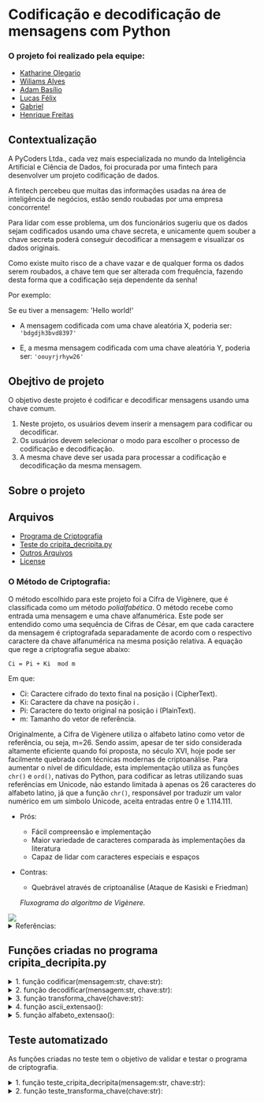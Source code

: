 # Codificação e decodificação de mensagens com Python

### O projeto foi realizado pela equipe:
- [Katharine Olegario](https://github.com/KatharineOlegario) 
- [Wiliams Alves](https://github.com/alves05) 
- [Adam Basílio](https://github.com/abasilio91)
- [Lucas Félix](https://github.com/lucaxfelis)
- [Gabriel](https://github.com/gabrielbsb82)
- [Henrique Freitas](https://github.com/henriqsf)

## Contextualização

A PyCoders Ltda., cada vez mais especializada no mundo da Inteligência Artificial e Ciência de Dados, foi procurada por uma fintech para desenvolver um projeto codificação de dados. 

A fintech percebeu que muitas das informações usadas na área de inteligência de negócios, estão sendo roubadas por uma empresa concorrente! 

Para lidar com esse problema, um dos funcionários sugeriu que os dados sejam codificados usando uma chave secreta, e unicamente quem souber a chave secreta poderá conseguir decodificar a mensagem e visualizar os dados originais.

Como existe muito risco de a chave vazar e de qualquer forma os dados serem roubados, a chave tem que ser alterada com frequência, fazendo desta forma que a codificação seja dependente da senha! 

Por exemplo:

Se eu tiver a mensagem: 'Hello world!'
- A mensagem codificada com uma chave aleatória X, poderia ser: ```'bdgdjh3bvd8397'```

- E, a mesma mensagem codificada com uma chave aleatória Y, poderia ser: ```'oouyrjrhyw26'```

## Obejtivo de projeto

O objetivo deste projeto é codificar e decodificar mensagens usando uma chave comum.

1. Neste projeto, os usuários devem inserir a mensagem para codificar ou decodificar. 
2. Os usuários devem selecionar o modo para escolher o processo de codificação e decodificação. 
3. A mesma chave deve ser usada para processar a codificação e decodificação da mesma mensagem.

## Sobre o projeto

## Arquivos 

- [Programa de Criptografia]("./code/cripita_decripita.py")
- [Teste do cripita_decripita.py]("./tests/test_cripita_decripita.py")
- [Outros Arquivos]("./others/")
- [License]("LICENSE")

### O Método de Criptografia:

O método escolhido para este projeto foi a Cifra de Vigènere, que é classificada como um método *polialfabética*. O método recebe como entrada uma mensagem e uma chave alfanumérica. Este pode ser entendido como uma sequência de Cifras de César, em que cada caractere da mensagem é criptografada separadamente de acordo com o respectivo caractere da chave alfanumérica na mesma posição relativa. A equação que rege a criptografia segue abaixo:

```Ci = Pi + Ki  mod m```

Em que:
- Ci: Caractere cifrado do texto final na posição i (CipherText).
- Ki: Caractere da chave  na posição i .
- Pi: Caractere do texto original  na posição i (PlainText).
- m: Tamanho do vetor de referência.


Originalmente, a Cifra de Vigènere utiliza o alfabeto latino como vetor de referência, ou seja, m=26. Sendo assim, apesar de ter sido considerada altamente eficiente quando foi proposta, no século XVI, hoje pode ser facilmente quebrada com técnicas modernas de criptoanálise. Para aumentar o nível de dificuldade, esta implementação utiliza as funções ```chr()``` e ```ord()```, nativas do Python, para codificar as letras utilizando suas referências em Unicode, não estando limitada à apenas os 26 caracteres do alfabeto latino, já que a função ```chr()```, responsável por traduzir um valor numérico em um símbolo Unicode, aceita entradas entre 0 e 1.114.111.

- Prós:
    - Fácil compreensão e implementação
    - Maior variedade de caracteres comparada às implementações da literatura
    - Capaz de lidar com caracteres especiais e espaços
- Contras:
    - Quebrável através de criptoanálise (Ataque de Kasiski e Friedman)



    *Fluxograma do algoritmo de Vigènere.*
<img src='./others/fluxograma.png'>

<details>

<summary>Referências:</summary>


- [Built-in Functions#ord — Python 3.7.17 documentation](https://docs.python.org/3.7/library/functions.html#ord)
- [Built-in Functions#chr — Python 3.7.17 documentation](https://docs.python.org/3.7/library/functions.html#chr)
- [Codificar e Decodificar Usando a Cifra de Vig - wikiHow](https://pt.wikihow.com/Codificar-e-Decodificar-Usando-a-Cifra-de-Vig)
- [Cifra de Vigenère – Wikipédia, a enciclopédia livre (wikipedia.org)](https://pt.wikipedia.org/wiki/Cifra_de_Vigen%C3%A8re)
- [An-Enhanced-Vigenere-Cipher-For-Data-Security-libre.pdf (d1wqtxts1xzle7.cloudfront.net)](https://d1wqtxts1xzle7.cloudfront.net/44594117/An-Enhanced-Vigenere-Cipher-For-Data-Security-libre.pdf?1460300129=&response-content-disposition=inline%3B+filename%3DAn_Enhanced_Vigenere_Cipher_For_Data_Sec.pdf&Expires=1698356584&Signature=USa1XFc1UyD9uB4L6sKdPYgVVDqZwDWoAIy80zv1~ruyf5qHrnylBUFcKik6nUxsuTZBbjCYnWweaji0jaORTsC38IqeHLAP8zwJd8ISiijFj8v0KexdUdBVLYenXHFZf-HbGXIOKjgRHe4d5-6Qow4q0P7XyTC-aBI7-eZe0P357M4XlYWKrAKMoRcl19lX7DbOqyX7Lw-Xa4iDpflr15uYP3Us8HMPyVCjXOyMDZ1di~c4C7fdu0otx7AbKhCrX1rDgXviJUmx~EPOeUI5IjtdCEQ2gJJQpiBdEDiL-vCX7BdoT0YLo2GXtUgWCaDV0iY~-jSGwoffTrdjlSVj6Q__&Key-Pair-Id=APKAJLOHF5GGSLRBV4ZA)
- [Data Security Using Vigenere Cipher and Goldbach Codes Algorithm (researchgate.net)](https://www.researchgate.net/profile/Robbi-Rahim/publication/312651703_Data_Security_Using_Vigenere_Cipher_and_Goldbach_Codes_Algorithm/links/588762edaca272b7b4522a6a/Data-Security-Using-Vigenere-Cipher-and-Goldbach-Codes-Algorithm.pdf)
- [aliyu-2016-ijca-908549-libre.pdf (d1wqtxts1xzle7.cloudfront.net)](https://d1wqtxts1xzle7.cloudfront.net/52095035/aliyu-2016-ijca-908549-libre.pdf?1489104159=&response-content-disposition=inline%3B+filename%3DVigenere_Cipher_Trends_Review_and_Possib.pdf&Expires=1698365495&Signature=Qv3AM6X~3NVg5OaLdRXoJMxQlOuy~VZ2kRyHQtiETloCC1Y-H60CYuqc3g-hVKDup~Liqiol-JVcgEyUpozqRO~sNslxw3oGSdZ~wlQZtF4Fe7Pkzt58B5J-OmPAgmeFjoXzMfrF7YVYdMs4RMRMUS5x3XohQS-urWOmavmyf6k-fWGyMcPnq2T2TdaS7htOxl68CHke0xyZbllmwv7atXwPr4oj9P5rav4Ni~pkoZpL5mcdoh8sxQvMvIQdY~qGH37h0a7lX5pNUucsHDerUQzE7~YFbuOGrwcuOtqJZikvlMOmHOKhkI8fbkk~VEd832C~tXIYRMEWmcBcfA14yg__&Key-Pair-Id=APKAJLOHF5GGSLRBV4ZA)

</details>


## Funções criadas no programa cripita_decripita.py

<details>

<summary>1. função codificar(mensagem:str, chave:str):</summary>

- Aplica o método da Cifra de Vigènere na codificação.

    - ENTRADA:
        - mensagem, ```str```: Texto que irá ser criptografado.
        - chave, ```str```: Senha alfanumérica que irá definir a offset do texto.

    - SAÍDA:
        - mensagem_codificada, ```str```: Mensagem criptografada.

```
'''Função que criptografar a mensagem.'''
def codificar(mensagem : str, chave : str):
    mensagem_codificada = ""

    '''Garante que a chave e a mensagem tenham o mesmo tamanho.'''
    if len(chave) < len(mensagem):
        while len(chave) < len(mensagem):
            chave += chave
    
    chave = chave[:len(mensagem)]

    for car_chave, car_mensagem in zip(chave, mensagem):
        offset = transforma_chave(car_chave)
        mensagem_codificada += chr((ord(car_mensagem) + offset) % ascii_extensao())
    
    return mensagem_codificada
```

</details>

<details>

<summary>2. função decodificar(mensagem:str, chave:str):</summary>

- Aplica o método da Cifra de Vigènere na decodificação.

    - ENTRADA:
        - mensagem, ```str```: Texto que irá ser descriptografado.
        - chave, ```str```: Senha alfanumérica que foi fornecida na criptografia da mensagem original que irá definir a offset do texto.

    - SAÍDA:
        - mensagem_decodificada, ```str```: Mensagem descriptografada.

```
'''Função que descriptografa a mensagem.'''
def decodificar(mensagem : str, chave : str):
    mensagem_decodificada = ""

    '''Garante que a chave e a mensagem tenham o mesmo tamanho.'''
    if len(chave) < len(mensagem):
        while len(chave) < len(mensagem):
            chave += chave
    
    chave = chave[:len(mensagem)]

    for car_chave, car_mensagem in zip(chave, mensagem):
        offset = transforma_chave(car_chave)
        mensagem_decodificada += chr((ord(car_mensagem) - offset) % ascii_extensao())

    
    return mensagem_decodificada
```

</details>

<details>

<summary>3. função transforma_chave(chave:str):</summary>

- Aplica a mudança da chave para o formato numérico e multiplo de 26.

    - ENTRADA:
        - chave, ```str```: Senha alfanumérica que irá ser transformada em numérica.

    - SAÍDA:
        - chave_numerica, ```int```: Retorna a chave em formato numérico multiplo de 26.

```
'''Função que transforma a chave.'''
def transforma_chave(chave : str):
    chave = str(chave)
    chave_numerica = 0

    for caractere in str(chave):
        chave_numerica += ord(caractere)
    
    return chave_numerica % alfabeto_extensao()
```

</details>

<details>

<summary>4. função ascii_extensao():</summary>

- Retorna o intervalo válido para o argumento da função ```chr()``` vai de ```0 até 1.114.111```.

```
'''Define o intervalo válido da funação chr().'''
def ascii_extensao():
    invervalo = 1114112
    return invervalo
```

</details>

<details>

<summary>5. função alfabeto_extensao():</summary>

- Retorna o intervalo de ```26``` caracteres conrespondetes a o alfabeto pt-br.

```
'''Define o intervalo do alfabeto português-BR.'''
def alfabeto_extensao():
    extensao = 26
    return extensao
```

</details>

## Teste automatizado
As funções criadas no teste tem o objetivo de validar e testar o programa de criptografia.

<details>

<summary>1. função teste_cripita_decripita(mensagem:str, chave:str):</summary>

- Aplica o teste nas funções ```codificar(mensagem:str, chave:str)``` e ```decodificar(mensagem:str, chave:str)```

    - ENTRADA:
        - mensagem, ```str```: Mensagem a ser criptografada
        - chave, ```str```: Senha alfanumérica que irá definir a offset do texto.

    - SAÍDA:
        - mensagem == mensagem_decodificada, ```str```: Validação, apos a criptografia irá verificar se a mensagem foi descriptografada corretamente, retorno esperado *True*.

```
def teste_cripita_decripita(mensagem : str, chave : str):
    mensagem_codificada = codificar(mensagem=mensagem, chave=chave)
    mensagem_decodificada = decodificar(mensagem=mensagem_codificada, chave=chave)

    return mensagem == mensagem_decodificada
```

</details>


<details>

<summary>2. função teste_transforma_chave(chave:str):</summary>

- Aplica o teste na função ```transforma_chave(chave:str)```

    - ENTRADA:
        - chave, ```str```: Senha alfanumérica que irá ser transformada em numérica.

    - SAÍDA:
        - transforma_chave(chave) % 26 == 0, ```int```: Validação, caso a função ```transforma_chave(chave:str)``` retorne um número multiplo de 26 o retorno esperado é *True*.

```
def teste_transforma_chave(chave : str):
    return transforma_chave(chave) % 26 == 0
```

</details>